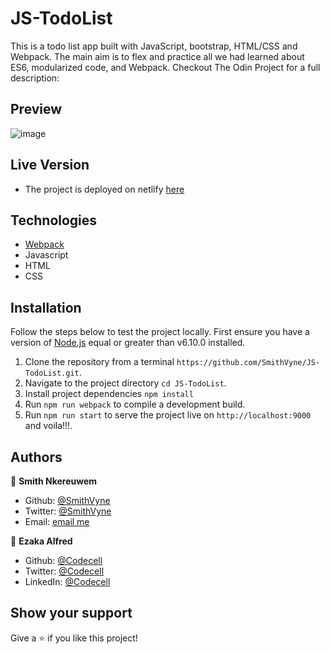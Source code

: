 # JS-TodoList
This is a todo list app built with JavaScript, bootstrap, HTML/CSS and Webpack. The main aim is to flex and practice all we had learned about ES6, modularized code, and Webpack. Checkout The Odin Project for a full description:

## Preview 
  ![image](https://user-images.githubusercontent.com/46686100/95511233-17505700-09af-11eb-8221-ad79033be826.png)
  
## Live Version
  - The project is deployed on netlify [here](//)

## Technologies
  - [Webpack](https://webpack.js.org/)
  - Javascript
  - HTML
  - CSS

## Installation
Follow the steps below to test the project locally. First ensure you have a version of [Node.js](http://nodejs.org/) equal or greater than v6.10.0 installed.

1. Clone the repository from a terminal `https://github.com/SmithVyne/JS-TodoList.git`.
2. Navigate to the project directory `cd JS-TodoList`.
3. Install project dependencies `npm install`
4. Run `npm run webpack` to compile a development build.
5. Run `npm run start` to serve the project live on `http://localhost:9000` and voila!!!.


## Authors

👤 **Smith Nkereuwem**

- Github: [@SmithVyne](https://github.com/SmithVyne)
- Twitter: [@SmithVyne](https://twitter.com/SmithVyne)
- Email: [email me](smithnkereuwem2@gmail.com)

👤 **Ezaka Alfred**

- Github: [@Codecell](https://github.com/codecell)
- Twitter: [@Codecell](https://twitter.com/the_codecell)
- LinkedIn: [@Codecell](https://www.linkedin.com/in/alfrednoble/)

## Show your support

Give a ⭐️ if you like this project!
